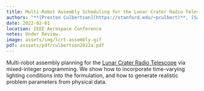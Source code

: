 ```yaml
---
title: Multi-Robot Assembly Scheduling for the Lunar Crater Radio Telescope on the Far-Side of the Moon
authors: "**[Preston Culbertson](https://stanford.edu/~pculbert)**, [Saptarshi Bandyopadhyay](https://www-robotics.jpl.nasa.gov/people/Saptarshi_Bandyopadhyay/), [Ashish Goel](https://www-robotics.jpl.nasa.gov/people/Ashish_Goel/), [Patrick McGarey](https://www-robotics.jpl.nasa.gov/people/Patrick_McGarey/), [Mac Schwager](https://web.stanford.edu/~schwager/)"
date: 2022-02-01
location: IEEE Aerospace Conference
notes: Under Review.
image: assets/img/lcrt-assembly.gif
pdf: asssets/pdf/culbertson2022a.pdf
---
```

Multi-robot assembly planning for the [Lunar Crater Radio Telescope](https://www.lcrt.info/) via mixed-integer programming. We show how to incorporate time-varying lighting conditions into the formulation, and how to generate realistic problem parameters from physical data.